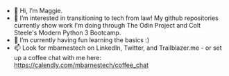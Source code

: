 - 👋 Hi, I’m Maggie.
- 👀 I’m interested in transitioning to tech from law! My github repositories currently show work I'm doing through The Odin Project and Colt Steele's Modern Python 3 Bootcamp.
- 🌱 I’m currently having fun learning the basics :)
- 📫 Look for mbarnestech on LinkedIn, Twitter, and Trailblazer.me - or set up a coffee chat with me here: https://calendly.com/mbarnestech/coffee_chat
<!---
mbarnestech/mbarnestech is a ✨ special ✨ repository because its `README.md` (this file) appears on your GitHub profile.
You can click the Preview link to take a look at your changes.
--->
<!--- 💞️ I’m looking to collaborate on --->
